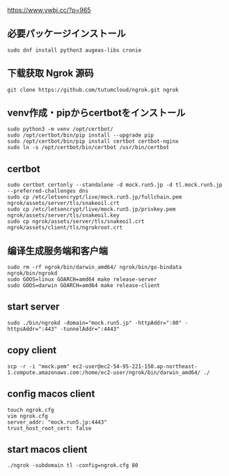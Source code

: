https://www.ywbj.cc/?p=965

## 必要パッケージインストール
```
sudo dnf install python3 augeas-libs cronie
```

## 下载获取 Ngrok 源码
```
git clone https://github.com/tutumcloud/ngrok.git ngrok
```

## venv作成・pipからcertbotをインストール
```
sudo python3 -m venv /opt/certbot/
sudo /opt/certbot/bin/pip install --upgrade pip
sudo /opt/certbot/bin/pip install certbot certbot-nginx
sudo ln -s /opt/certbot/bin/certbot /usr/bin/certbot
```

## certbot
```
sudo certbot certonly --standalone -d mock.run5.jp -d tl.mock.run5.jp --preferred-challenges dns
sudo cp /etc/letsencrypt/live/mock.run5.jp/fullchain.pem ngrok/assets/server/tls/snakeoil.crt
sudo cp /etc/letsencrypt/live/mock.run5.jp/privkey.pem ngrok/assets/server/tls/snakeoil.key
sudo cp ngrok/assets/server/tls/snakeoil.crt ngrok/assets/client/tls/ngrokroot.crt
```

## 编译生成服务端和客户端
```
sudo rm -rf ngrok/bin/darwin_amd64/ ngrok/bin/go-bindata ngrok/bin/ngrokd
sudo GOOS=linux GOARCH=amd64 make release-server
sudo GOOS=darwin GOARCH=amd64 make release-client
```

## start server
```
sudo ./bin/ngrokd -domain="mock.run5.jp" -httpAddr=":80" -httpsAddr=":443" -tunnelAddr=":4443"
```

## copy client
```
scp -r -i "mock.pem" ec2-user@ec2-54-95-221-150.ap-northeast-1.compute.amazonaws.com:/home/ec2-user/ngrok/bin/darwin_amd64/ ./
```

## config macos client
```
touch ngrok.cfg
vim ngrok.cfg
server_addr: "mock.run5.jp:4443"
trust_host_root_cert: false
```

## start macos client
```
./ngrok -subdomain tl -config=ngrok.cfg 80
```
